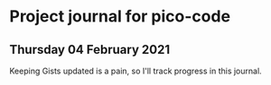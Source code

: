 # Project journal for pico-code

## Thursday 04 February 2021

Keeping Gists updated is a pain, so I'll track progress in this journal.





